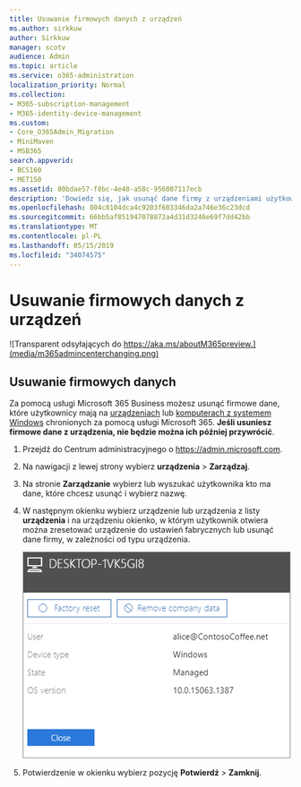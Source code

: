 ```yaml
---
title: Usuwanie firmowych danych z urządzeń
ms.author: sirkkuw
author: Sirkkuw
manager: scotv
audience: Admin
ms.topic: article
ms.service: o365-administration
localization_priority: Normal
ms.collection:
- M365-subscription-management
- M365-identity-device-management
ms.custom:
- Core_O365Admin_Migration
- MiniMaven
- MSB365
search.appverid:
- BCS160
- MET150
ms.assetid: 80bdae57-f8bc-4e40-a58c-956007117ecb
description: 'Dowiedz się, jak usunąć dane firmy z urządzeniami użytkowników lub komputery z systemem Windows za pomocą Microsoft 365 Business. '
ms.openlocfilehash: 804c8104dca4c9203f603346da2a746e36c23dcd
ms.sourcegitcommit: 66bb5af851947078872a4d31d3246e69f7dd42bb
ms.translationtype: MT
ms.contentlocale: pl-PL
ms.lasthandoff: 05/15/2019
ms.locfileid: "34074575"
---
```

# <a name="remove-company-data-from-devices"></a>Usuwanie firmowych danych z urządzeń

![Transparent odsyłających do https://aka.ms/aboutM365preview.](media/m365admincenterchanging.png)

## <a name="remove-company-data"></a>Usuwanie firmowych danych

Za pomocą usługi Microsoft 365 Business możesz usunąć firmowe dane, które użytkownicy mają na [urządzeniach](app-protection-settings-for-android-and-ios.md) lub [komputerach z systemem Windows](protection-settings-for-windows-10-devices.md) chronionych za pomocą usługi Microsoft 365. **Jeśli usuniesz firmowe dane z urządzenia, nie będzie można ich później przywrócić**. 
  
1. Przejdź do Centrum administracyjnego o <a href="https://go.microsoft.com/fwlink/p/?linkid=837890" target="_blank">https://admin.microsoft.com</a>.
    
2. Na nawigacji z lewej strony wybierz **urządzenia** \> **Zarządzaj**.  
  
3. Na stronie **Zarządzanie** wybierz lub wyszukać użytkownika kto ma dane, które chcesz usunąć i wybierz nazwę. 
    
4. W następnym okienku wybierz urządzenie lub urządzenia z listy **urządzenia** i na urządzeniu okienko, w którym użytkownik otwiera można zresetować urządzenie do ustawień fabrycznych lub usunąć dane firmy, w zależności od typu urządzenia. 
    
    ![On the remove comapany data pane, select the device from which you want to remove the data.](media/resetorremove.png)
  
5. Potwierdzenie w okienku wybierz pozycję **Potwierdź** \> **Zamknij**.
    



